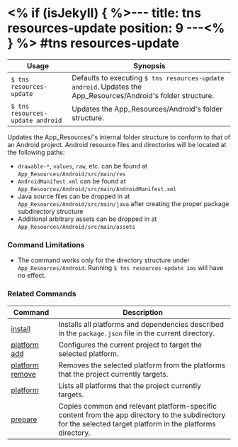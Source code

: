 <% if (isJekyll) { %>---
title: tns resources-update
position: 9
---<% } %>
#tns resources-update
==========

Usage | Synopsis
------|-------
`$ tns resources-update` | Defaults to executing `$ tns resources-update android`. Updates the App_Resources/Android's folder structure.
`$ tns resources-update android` | Updates the App_Resources/Android's folder structure.

Updates the App_Resources/<platform>'s internal folder structure to conform to that of an Android project. Android resource files and directories will be located at the following paths:
- `drawable-*`, `values`, `raw`, etc. can be found at  `App_Resources/Android/src/main/res` 
- `AndroidManifest.xml` can be found at `App_Resources/Android/src/main/AndroidManifest.xml`
- Java source files can be dropped in at `App_Resources/Android/src/main/java` after creating the proper package subdirectory structure
- Additional arbitrary assets can be dropped in at `App_Resources/Android/src/main/assets`

### Command Limitations

* The command works only for the directory structure under `App_Resources/Android`. Running `$ tns resources-update ios` will have no effect.

### Related Commands

Command | Description
----------|----------
[install](install.html) | Installs all platforms and dependencies described in the `package.json` file in the current directory.
[platform add](platform-add.html) | Configures the current project to target the selected platform.
[platform remove](platform-remove.html) | Removes the selected platform from the platforms that the project currently targets.
[platform](platform.html) | Lists all platforms that the project currently targets.
[prepare](prepare.html) | Copies common and relevant platform-specific content from the app directory to the subdirectory for the selected target platform in the platforms directory.